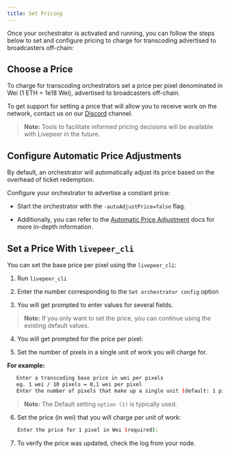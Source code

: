 ```yaml
---
title: Set Pricing
---
```


Once your orchestrator is activated and running, you can follow the steps below to set and configure pricing to charge for transcoding advertised to broadcasters off-chain:

## Choose a Price

To charge for transcoding orchestrators set a price per pixel denominated in Wei (1 ETH = 1e18 Wei), advertised to broadcasters off-chain.

To get support for setting a price that will allow you to receive work on the network, contact us on our [Discord](https://discord.gg/uaPhtyrWsF) channel.

>  **Note:** Tools to facilitate informed pricing decisions will be available with Livepeer in the future. 

## Configure Automatic Price Adjustments

By default, an orchestrator will automatically adjust its price based on the overhead of ticket redemption. 

Configure your orchestrator to advertise a constant price:

- Start the orchestrator with the `-autoAdjustPrice=false` flag. 

- Additionally, you can refer to the [Automatic Price Adjustment](/video-miners/core-concepts/payments#automatic-price-adjustments) docs for more in-depth information.

## Set a Price With `livepeer_cli`

You can set the base price per pixel using the `livepeer_cli`:

1. Run `livepeer_cli`

2. Enter the number corresponding to the `Set orchestrator config` option

3. You will get prompted to enter values for several fields. 

>  **Note:** If you only want to set the price, you can continue using the existing default values.

4. You will get prompted for the price per pixel:

5. Set the number of pixels in a single unit of work you will charge for.

**For example:**

```bash
   Enter a transcoding base price in wei per pixels
   eg. 1 wei / 10 pixels = 0,1 wei per pixel
   Enter the number of pixels that make up a single unit (default: 1 pixel):
```

>  **Note:** The Default setting `option (1)` is typically used.

6. Set the price (in wei) that you will charge per unit of work:

   ```bash
   Enter the price for 1 pixel in Wei (required):
   ```

7. To verify the price was updated, check the log from your node.
